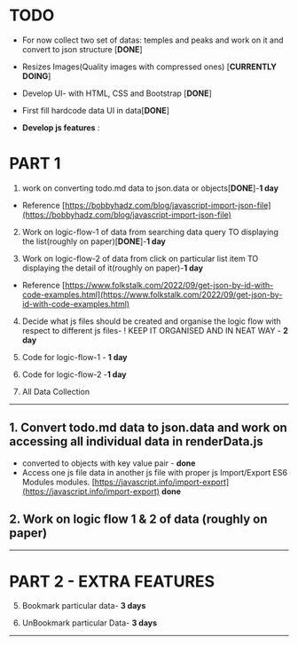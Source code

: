# TODO

- For now collect two set of datas: temples and peaks and work on it and convert to json structure [**DONE**]

- Resizes Images(Quality images with compressed ones) [**CURRENTLY DOING**]

- Develop UI- with HTML, CSS and Bootstrap [**DONE**]

- First fill hardcode data UI in data[**DONE**]

- **Develop js features** :

# PART 1

1. work on converting todo.md data to json.data or objects[**DONE**]-**1 day**

- Reference [https://bobbyhadz.com/blog/javascript-import-json-file](https://bobbyhadz.com/blog/javascript-import-json-file)

2. Work on logic-flow-1 of data from searching data query TO displaying the list(roughly on paper)[**DONE**]-**1 day**

3. Work on logic-flow-2 of data from click on particular list item TO displaying the detail of it(roughly on paper)-**1 day**

- Reference [https://www.folkstalk.com/2022/09/get-json-by-id-with-code-examples.html](https://www.folkstalk.com/2022/09/get-json-by-id-with-code-examples.html)

4. Decide what js files should be created and organise the logic flow with respect to different js files- ! KEEP IT ORGANISED AND IN NEAT WAY - **2 day**

5. Code for logic-flow-1 - **1 day**

6. Code for logic-flow-2 -**1 day**

7. All Data Collection

---

## 1. Convert todo.md data to json.data and work on accessing all individual data in renderData.js

- converted to objects with key value pair - **done**
- Access one js file data in another js file with proper js Import/Export ES6 Modules modules.
  [https://javascript.info/import-export](https://javascript.info/import-export) **done**

## 2. Work on logic flow 1 & 2 of data (roughly on paper)

---

# PART 2 - EXTRA FEATURES

5. Bookmark particular data- **3 days**

6. UnBookmark particular Data- **3 days**

---
